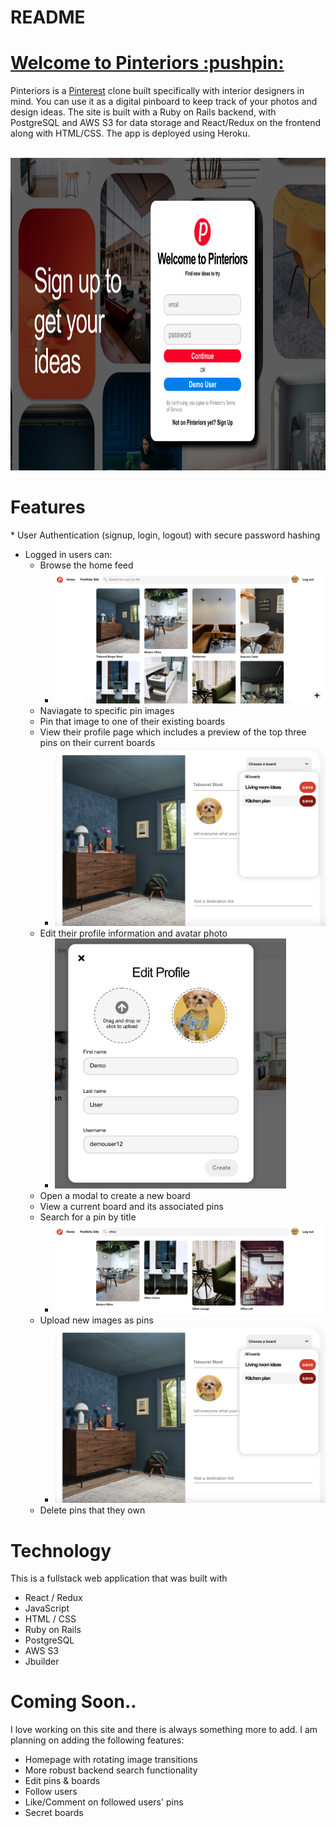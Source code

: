 # README

<h1><a href='https://pinteriors.herokuapp.com/#/' target='_blank'>Welcome to Pinteriors :pushpin:</a></h1>
Pinteriors is a <a href='https://www.pinterest.com' target='_blank'>Pinterest</a> clone built specifically with interior designers in mind. You can use it as a digital pinboard to keep track of your photos and design ideas. The site is built with a Ruby on Rails backend, with PostgreSQL and AWS S3 for data storage and React/Redux on the frontend along with HTML/CSS. The app is deployed using Heroku.  
<br></br>
<p align='center'>
  <img src='./app/assets/images/pinteriors.png' height='500'>
</p>
<h1>Features</h1>
* User Authentication (signup, login, logout) with secure password hashing

* Logged in users can:
    * Browse the home feed
      * <img src='./app/assets/images/home_feed2.png'/>
    * Naviagate to specific pin images
    * Pin that image to one of their existing boards 
    * View their profile page which includes a preview of the top three pins on their current boards
      * <img src='./app/assets/images/create_pin3.png'/>
    * Edit their profile information and avatar photo
      * <img src='./app/assets/images/profile_edit.png' height='400' />
    * Open a modal to create a new board 
    * View a current board and its associated pins
    * Search for a pin by title
      * <img src='./app/assets/images/search_bar.png'/>
    * Upload new images as pins
      * <img src='./app/assets/images/create_pin3.png'/>
    * Delete pins that they own


<h1>Technology</h1>
This is a fullstack web application that was built with 

* React / Redux
* JavaScript
* HTML / CSS
* Ruby on Rails
* PostgreSQL
* AWS S3
* Jbuilder

<h1>Coming Soon..</h1>

I love working on this site and there is always something more to add. I am planning on adding the following features: 

* Homepage with rotating image transitions
* More robust backend search functionality
* Edit pins & boards
* Follow users
* Like/Comment on followed users' pins
* Secret boards







